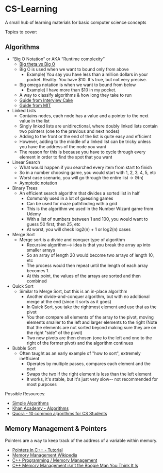# CS-Learning
A small hub of learning materials for basic computer science concepts

Topics to cover:
## Algorithms
  * “Big O Notation” or AKA “Runtime complexity”
    * [Big theta vs Big O](https://www.khanacademy.org/computing/computer-science/algorithms/asymptotic-notation/a/big-o-notation)
    * Big O is used when we want to bound only from above
      * Example) You say you have less than a million dollars in your pocket. Reality: You have $10. It's true, but not  very precise.
    * Big omega notation is when we want to bound from below
      * Example) I have more than $10 in my pocket.
    * A way to classify algorithms & how long they take to run
    * [Guide from Interview Cake](https://www.interviewcake.com/article/java/big-o-notation-time-and-space-complexity)
    * [Guide from MIT](http://web.mit.edu/16.070/www/lecture/big_o.pdf)
  * Linked Lists
    * Contains nodes, each node has a value and a pointer to the next value in the list
    * Singly linked lists are unidirectional, where doubly linked lists contain two pointers (one to the previous and next nodes)
    * Adding to the front or the end of the list is quite easy and efficient
    * However, adding to the middle of a linked list can be tricky unless you have the address of the node you want
    * The reason for this is because you have to cycle through every element in order to find the spot that you want
  * Linear Search
    * What would happen if you searched every item from start to finish
    * So in a number choosing game, you would start with 1, 2, 3, 4, 5, etc
    * Worst case scenario, you will go through the entire list -> Θ(n)
    * [Aymptotic notation](https://www.khanacademy.org/computing/computer-science/algorithms/asymptotic-notation/a/big-big-theta-notation)
  * Binary Trees
    * An efficient search algorithm that divides a sorted list in half 
      * Commonly used in a lot of guessing games
      * Can be used for maze pathfinding with a grid
      * This is the algorithm we used in the Number Wizard game from Udemy
      * With a list of numbers between 1 and 100, you would want to guess 50 first, then 25, etc
      * At worst, you will check log2(n) + 1 or log2(n) cases
  * Merge Sort
    * Merge sort is a divide and conquer type of algorithm
      * Recursive algorithm--> idea is that you break the array up into smaller arrays
      * So an array of length 20 would become two arrays of length 10, etc
      * The process would then repeat until the length of each array becomes 1.
      * At this point, the values of the arrays are sorted and then combined
  * Quick Sort
    * Similar to Merge Sort, but this is an in-place algorithm
      * Another divide-and-conquer algorithm, but with no additional merge at the end (since it sorts as it goes)
      * In Quick Sort, you take the rightmost element and use that as the pivot
      * You then compare all elements of the array to the pivot, moving elements smaller to the left and larger elements to the right (Note that the elements are not sorted beyond making sure they are on the right "side" of the pivot)
      * Two new pivots are then chosen (one to the left and one to the right of the former pivot) and the algorithm continues
  * Bubble Sort
    * Often taught as an early example of "how to sort", extremely inefficient
      * Operates by multiple passes, compares each element and the next
      * Swaps the two if the right element is less than the left element
      * It works, it's stable, but it's just very slow-- not recommended for most purposes
 
 Possible Resources:
 * [Simple Algorithms](http://algorithms.openmymind.net/)
 * [Khan Academy - Algorithms](https://www.khanacademy.org/computing/computer-science/algorithms)
 * [Quora - 10 common algorithms for CS Students](https://www.quora.com/Which-are-the-10-algorithms-every-computer-science-student-must-implement-at-least-once-in-life)
 
## Memory Management & Pointers
Pointers are a way to keep track of the address of a variable within memory. 

* [Pointers in C++ - Tutorial](http://www.cplusplus.com/doc/tutorial/pointers/)
* [Memory Management Wikipedia](https://en.wikipedia.org/wiki/Memory_management)
* [C++ Programming / Memory Management](https://en.wikibooks.org/wiki/C%2B%2B_Programming/Memory_Management)
* [C++ Memory Management isn't the Boogie Man You Think It Is](http://www.gamefromscratch.com/post/2013/04/02/CPP-memory-management-isnt-the-boogie-man-you-may-think-it-is.aspx) 
